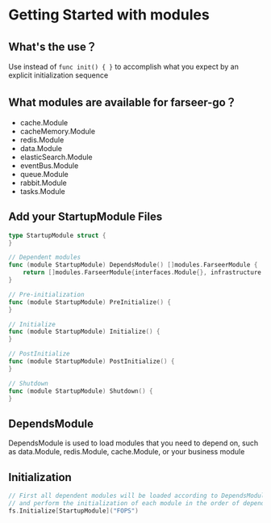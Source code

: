 # Getting Started with modules

## What's the use？
Use instead of `func init() { }` to accomplish what you expect by an explicit initialization sequence

## What modules are available for farseer-go？
* cache.Module
* cacheMemory.Module
* redis.Module
* data.Module
* elasticSearch.Module
* eventBus.Module
* queue.Module
* rabbit.Module
* tasks.Module

## Add your StartupModule Files
```go
type StartupModule struct {
}

// Dependent modules
func (module StartupModule) DependsModule() []modules.FarseerModule {
    return []modules.FarseerModule{interfaces.Module{}, infrastructure.Module{}}
}

// Pre-initialization
func (module StartupModule) PreInitialize() {
}

// Initialize
func (module StartupModule) Initialize() {
}

// PostInitialize
func (module StartupModule) PostInitialize() {
}

// Shutdown
func (module StartupModule) Shutdown() {
}
```

## DependsModule
DependsModule is used to load modules that you need to depend on, such as data.Module, redis.Module, cache.Module, or your business module

## Initialization
```go
// First all dependent modules will be loaded according to DependsModule's dependencies.
// and perform the initialization of each module in the order of dependency
fs.Initialize[StartupModule]("FOPS")
```
